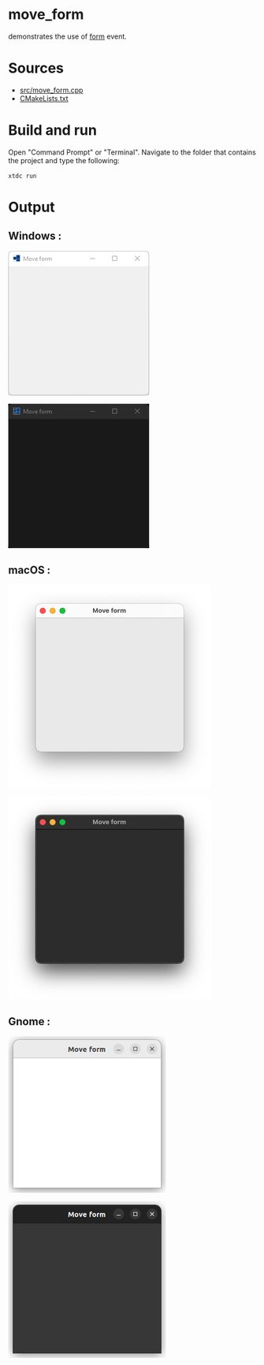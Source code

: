 # move_form

demonstrates the use of [form](https://gammasoft71.github.io/xtd/reference_guides/latest/group__events.html#gafbf4f123f0b8b904992f3476a1b12b3d) event.

# Sources

* [src/move_form.cpp](src/move_form.cpp)
* [CMakeLists.txt](CMakeLists.txt)

# Build and run

Open "Command Prompt" or "Terminal". Navigate to the folder that contains the project and type the following:

```shell
xtdc run
```

# Output

## Windows :

![Screenshot](../../../../docs/pictures/examples/move_form_w.png)

![Screenshot](../../../../docs/pictures/examples/move_form_wd.png)

## macOS :

![Screenshot](../../../../docs/pictures/examples/move_form_m.png)

![Screenshot](../../../../docs/pictures/examples/move_form_md.png)

## Gnome :

![Screenshot](../../../../docs/pictures/examples/move_form_g.png)

![Screenshot](../../../../docs/pictures/examples/move_form_gd.png)
